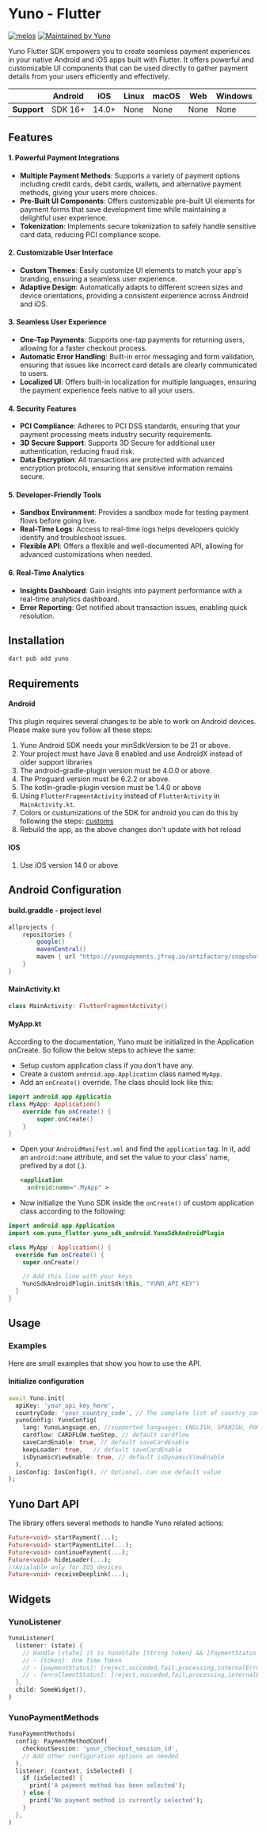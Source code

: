 # Yuno - Flutter
[![melos](https://img.shields.io/badge/maintained%20with-melos-f700ff.svg?style=for-the-badge)](https://github.com/invertase/melos)
[![Maintained by Yuno](https://img.shields.io/badge/maintained_by-Yuno-4E3DD8?style=for-the-badge)](https://www.y.uno/)

<?code-excerpt path-base="example/lib"?>

Yuno Flutter SDK empowers you to create seamless payment experiences in your native Android and iOS apps built with Flutter. It offers powerful and customizable UI components that can be used directly to gather payment details from your users efficiently and effectively.



|             | Android | iOS   | Linux | macOS  | Web | Windows     |
|-------------|---------|-------|-------|--------|-----|-------------|
| **Support** | SDK 16+ | 14.0+ | None   | None  | None| None        |


## Features

#### 1. Powerful Payment Integrations
- **Multiple Payment Methods**: Supports a variety of payment options including credit cards, debit cards, wallets, and alternative payment methods, giving your users more choices.
- **Pre-Built UI Components**: Offers customizable pre-built UI elements for payment forms that save development time while maintaining a delightful user experience.
- **Tokenization**: Implements secure tokenization to safely handle sensitive card data, reducing PCI compliance scope.

#### 2. Customizable User Interface
- **Custom Themes**: Easily customize UI elements to match your app's branding, ensuring a seamless user experience.
- **Adaptive Design**: Automatically adapts to different screen sizes and device orientations, providing a consistent experience across Android and iOS.

#### 3. Seamless User Experience
- **One-Tap Payments**: Supports one-tap payments for returning users, allowing for a faster checkout process.
- **Automatic Error Handling**: Built-in error messaging and form validation, ensuring that issues like incorrect card details are clearly communicated to users.
- **Localized UI**: Offers built-in localization for multiple languages, ensuring the payment experience feels native to all your users.

#### 4. Security Features
- **PCI Compliance**: Adheres to PCI DSS standards, ensuring that your payment processing meets industry security requirements.
- **3D Secure Support**: Supports 3D Secure for additional user authentication, reducing fraud risk.
- **Data Encryption**: All transactions are protected with advanced encryption protocols, ensuring that sensitive information remains secure.

#### 5. Developer-Friendly Tools
- **Sandbox Environment**: Provides a sandbox mode for testing payment flows before going live.
- **Real-Time Logs**: Access to real-time logs helps developers quickly identify and troubleshoot issues.
- **Flexible API**: Offers a flexible and well-documented API, allowing for advanced customizations when needed.

#### 6. Real-Time Analytics
- **Insights Dashboard**: Gain insights into payment performance with a real-time analytics dashboard.
- **Error Reporting**: Get notified about transaction issues, enabling quick resolution.


## Installation
```sh
dart pub add yuno
```

## Requirements

#### Android
This plugin requires several changes to be able to work on Android devices. Please make sure you follow all these steps:

1. Yuno Android SDK needs your minSdkVersion to be 21 or above.
2. Your project must have Java 8 enabled and use AndroidX instead of older support libraries
3. The android-gradle-plugin version must be 4.0.0 or above.
4. The Proguard version must be 6.2.2 or above.
5. The kotlin-gradle-plugin version must be 1.4.0 or above
6. Using `FlutterFragmentActivity` instead of `FlutterActivity` in `MainActivity.kt`.
7. Colors or custumizations of the SDK for android you can do this by following the steps: [customs](https://docs.y.uno/docs/sdk-customizations-android)
8. Rebuild the app, as the above changes don't update with hot reload

#### IOS
1. Use iOS version 14.0 or above

## Android Configuration
#### build.graddle - project level 
```groovy
allprojects {
    repositories {
        google()
        mavenCentral()
        maven { url "https://yunopayments.jfrog.io/artifactory/snapshots-libs-release" }
    }
}
```
#### MainActivity.kt

```kotlin
class MainActivity: FlutterFragmentActivity()
```
#### MyApp.kt
According to the documentation, Yuno must be initialized in the Application onCreate. So follow the below steps to achieve the same:
- Setup custom application class if you don't have any.
- Create a custom `android.app.Application` class named `MyApp`.
- Add an `onCreate()` override. The class should look like this:
```kotlin
import android.app.Applicatio
class MyApp: Application() 
    override fun onCreate() {
        super.onCreate()
    }
}
```
- Open your `AndroidManifest.xml` and find the `application` tag. In it, add an `android:name` attribute, and set the value to your class' name, prefixed by a dot (.).
    ```xml
    <application
      android:name=".MyApp" >
    ```
- Now initialize the Yuno SDK inside the `onCreate()` of custom application class according to the following:
```kotlin
import android.app.Application
import com.yuno_flutter.yuno_sdk_android.YunoSdkAndroidPlugin

class MyApp : Application() {
  override fun onCreate() {
    super.onCreate()

    // Add this line with your keys
    YunoSdkAndroidPlugin.initSdk(this, "YUNO_API_KEY")
  }
}
```




## Usage

### Examples
Here are small examples that show you how to use the API.

#### Initialize configuration
<?code-excerpt "readme_excerpts.dart (Write)"?>
```dart
await Yuno.init(
  apiKey: 'your_api_key_here',
  countryCode: 'your_country_code', // The complete list of country_codes is available on https://docs.y.uno/docs/country-coverage-yuno-sdk
  yunoConfig: YunoConfig(
    lang: YunoLanguage.en, //supported languages: ENGLISH, SPANISH, PORTUGUESE, MALAY, INDONESIAN, THAI
    cardflow: CARDFLOW.twoStep, // default cardflow
    saveCardEnable: true, // default saveCardEnable
    keepLoader: true,   // default saveCardEnable 
    isDynamicViewEnable: true, // default isDynamicViewEnable
  ),
  iosConfig: IosConfig(), // Optional, can use default value
);
```

## Yuno Dart API

The library offers several methods to handle Yuno related actions:

```dart
Future<void> startPayment(...);
Future<void> startPaymentLite(...);
Future<void> continuePayment(...);
Future<void> hideLoader(...);
//Avialable only for IOS devices
Future<void> receiveDeeplink(...);
```
## Widgets

### YunoListener
 ```dart
 YunoListener(
   listener: (state) {
     // Handle [state] it is YunoState [String token] && [PaymentStatus status]
     // - [token]: One Time Token
     // - [paymentStatus]: [reject,succeded,fail,processing,internalError,cancelByUser]
     // - [enrollmentStatus]: [reject,succeded,fail,processing,internalError,cancelByUser]
   },
   child: SomeWidget(),
 )
 ```
### YunoPaymentMethods
```dart
YunoPaymentMethods(
  config: PaymentMethodConf(
    checkoutSession: 'your_checkout_session_id',
    // Add other configuration options as needed
  ),
  listener: (context, isSelected) {
    if (isSelected) {
      print('A payment method has been selected');
    } else {
      print('No payment method is currently selected');
    }
  },
)
```